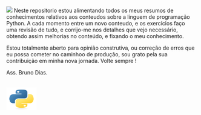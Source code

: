 # 
![](https://i.imgur.com/waxVImv.png)
   Neste repositorio estou alimentando todos os meus resumos de conhecimentos relativos aos conteudos sobre a linguem de programação Python.
A cada momento entre um novo conteudo, e os exercícios faço uma revisão de tudo, e corrijo-me nos detalhes que vejo necessário, obtendo assim melhorias no conteúdo, e fixando o meu conhecimento.

Estou totalmente aberto para opinião construtiva, ou correção de erros que eu possa cometer no caminhoo de produção, sou grato pela sua contribuição em minha nova jornada.
Volte sempre !

Ass. 
  Bruno Dias.
<div style="display: inline_block"><br>
  <img align="center" alt=“Bruno-Js" height="60" width="80" 
src="https://raw.githubusercontent.com/devicons/devicon/master/icons/python/python-original.svg">